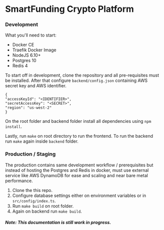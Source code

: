 # SmartFunding Crypto Platform

### Development

What you'll need to start:

- Docker CE
- Traefik Docker Image
- NodeJS 6.10+
- Postgres 10
- Redis 4

To start off in development, clone the repository and all pre-requisites must be installed. After that configure `backend/config.json` containing AWS secret key and AWS identifier.

~~~
{
"accessKeyId": "<IDENTIFIER>",
"secretAccessKey": "<SECRET>",
"region": "us-west-2"
}
~~~

On the root folder and backend folder install all dependencies using `npm install`.

Lastly, run `make` on root directory to run the frontend. To run the backend run `make` again inside `backend` folder.

### Production / Staging

The production contains same development workflow / prerequisites but instead of hosting the Postgres and Redis in docker, must use external service like AWS DynamoDB for ease and scaling and near bare metal performance.

1. Clone the this repo.
2. Configure database settings either on environment variables or in `src/config/index.ts`.
3. Run `make build` on root folder.
4. Again on backend run `make build`.

##### Note: This documentation is still work in progress.
